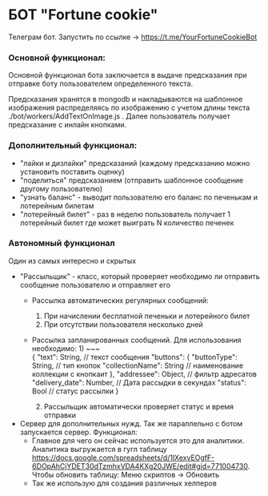 # БОТ "Fortune cookie"
Телеграм бот. Запустить по ссылке -> https://t.me/YourFortuneCookieBot

### Основной функционал:
Основной функционал бота заключается в выдаче предсказания при отправке боту пользователем определенного текста.

Предсказания хранятся в mongodb и накладываются на шаблонное изображения распределяясь по изображению с учетом длины текста ./bot/workers/AddTextOnImage.js . Далее пользователь получает предсказание с инлайн кнопками.

### Дополнительный функционал:
- "лайки и дизлайки" предсказаний (каждому предсказанию можно установить поставить оценку)
- "поделиться" предсказанием (отправить шаблонное сообщение другому пользователю)
- "узнать баланс" - выводит пользователю его баланс по печенькам и лотерейным билетам
- "лотерейный билет" - раз в неделю пользователь получает 1 лотерейный билет где может выиграть N количество печенек

### Автономный функционал
Один из самых интересно и скрытых

- "Рассыльщик" - класс, который проверяет необходимо ли отправить сообщение пользователю и отправляет его
    * Рассылка автоматических регулярных сообщений:
        1) При начислении бесплатной печеньки и лотерейного билет
        2) При отсутствии пользователя несколько дней
    * Рассылка запланированных сообщений. Для использования необходимо:
        1) 
           ~~~   
            {
                "text": String, // текст сообщения
                "buttons": {
                    "buttonType": String, // тип кнопок
                    "collectionName": String // наименование коллекции с кнопкаит
                },
                "addressee": Object, // фильтр адресатов
                "delivery_date": Number, // Дата рассыдки в секундах
                "status": Bool // статус рассылки
            } 

        2. Рассыльщик автоматически проверяет статус и время отправки
- Сервер для дополнительных нужд. Так же параллельно с ботом запускается сервер. Функционал:
    * Главное для чего он сейчас используется это для аналитики. Аналитика выгружается в гугл таблицу https://docs.google.com/spreadsheets/d/1lXexvEOgfF-6DOpAhCjYDET30dTzmhxVDA4KXg20JWE/edit#gid=771004730. 
    Чтобы обновить таблицу: Меню скриптов -> Обновить
    * Так же использую для создания различных хелперов
    

